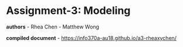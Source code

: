 # Assignment-3: Modeling

**authors**
    - Rhea Chen
    - Matthew Wong

**compiled document**
    - https://info370a-au18.github.io/a3-rheaxychen/
